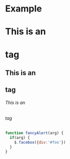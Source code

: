 # Example


# This is an <h1> tag
## This is an <h2> tag
###### This is an <h6> tag


```javascript
function fancyAlert(arg) {
  if(arg) {
    $.facebox({div:'#foo'})
  }
}
```
